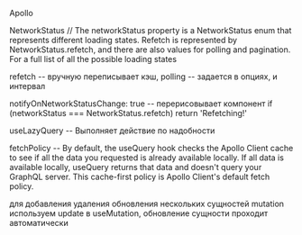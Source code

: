 Apollo

NetworkStatus // The networkStatus property is a NetworkStatus enum that represents different loading states. Refetch is represented by NetworkStatus.refetch, and there are also values for polling and pagination. For a full list of all the possible loading states


refetch -- вручную переписывает кэш, polling -- задается в опциях, и интервал

notifyOnNetworkStatusChange: true -- перерисовывает компонент
if (networkStatus === NetworkStatus.refetch) return 'Refetching!'

useLazyQuery -- Выполняет действие по надобности

fetchPolicy -- By default, the useQuery hook checks the Apollo Client cache to see if all the data you requested is already available locally. If all data is available locally, useQuery returns that data and doesn't query your GraphQL server. This cache-first policy is Apollo Client's default fetch policy.

для добавления удаления  обновления нескольких сущностей mutation используем update в useMutation, обновление сущности проходит автоматически
